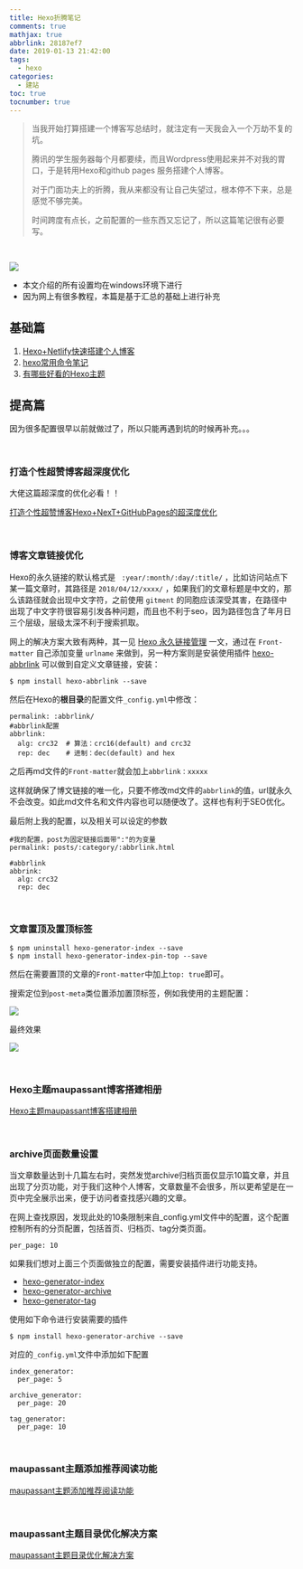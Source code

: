 ```yaml
---
title: Hexo折腾笔记
comments: true
mathjax: true
abbrlink: 28187ef7
date: 2019-01-13 21:42:00
tags:
  - hexo
categories: 
  - 建站
toc: true
tocnumber: true
---
```


> 当我开始打算搭建一个博客写总结时，就注定有一天我会入一个万劫不复的坑。
>
> 腾讯的学生服务器每个月都要续，而且Wordpress使用起来并不对我的胃口，于是转用Hexo和github pages 服务搭建个人博客。
>
> 对于门面功夫上的折腾，我从来都没有让自己失望过，根本停不下来，总是感觉不够完美。
>
> 时间跨度有点长，之前配置的一些东西又忘记了，所以这篇笔记很有必要写。

<!-- more -->

​            

![](https://photo.hushhw.cn/images/Snipaste_2019-01-14_13-08-00.png)



* 本文介绍的所有设置均在windows环境下进行
* 因为网上有很多教程，本篇是基于汇总的基础上进行补充




## 基础篇

1. [Hexo+Netlify快速搭建个人博客](https://segmentfault.com/a/1190000015756932)
2. [hexo常用命令笔记](https://segmentfault.com/a/1190000002632530)
3. [有哪些好看的Hexo主题](https://www.zhihu.com/question/24422335)


 

## 提高篇

因为很多配置很早以前就做过了，所以只能再遇到坑的时候再补充。。。

​        

### 打造个性超赞博客超深度优化

大佬这篇超深度的优化必看！！

[打造个性超赞博客Hexo+NexT+GitHubPages的超深度优化](https://reuixiy.github.io/technology/computer/computer-aided-art/2017/06/09/hexo-next-optimization.html)

​             

### 博客文章链接优化

Hexo的永久链接的默认格式是 ` :year/:month/:day/:title/` ，比如访问站点下某一篇文章时，其路径是 `2018/04/12/xxxx/` ，如果我们的文章标题是中文的，那么该路径就会出现中文字符，之前使用 `gitment` 的同胞应该深受其害，在路径中出现了中文字符很容易引发各种问题，而且也不利于seo，因为路径包含了年月日三个层级，层级太深不利于搜索抓取。

网上的解决方案大致有两种，其一见 [Hexo 永久链接管理](https://clearsky.me/hexo-permalinks.html) 一文，通过在 `Front-matter` 自己添加变量 `urlname` 来做到，另一种方案则是安装使用插件 [hexo-abbrlink](https://link.jianshu.com/?t=https://github.com/rozbo/hexo-abbrlink) 可以做到自定义文章链接，安装：

```
$ npm install hexo-abbrlink --save
```

然后在Hexo的**根目录**的配置文件`_config.yml`中修改：

```
permalink: :abbrlink/
#abbrlink配置
abbrlink:
  alg: crc32  # 算法：crc16(default) and crc32
  rep: dec    # 进制：dec(default) and hex

```

之后再md文件的`Front-matter`就会加上`abbrlink：xxxxx`

这样就确保了博文链接的唯一化，只要不修改md文件的`abbrlink`的值，url就永久不会改变。如此md文件名和文件内容也可以随便改了。这样也有利于SEO优化。

最后附上我的配置，以及相关可以设定的参数

```
#我的配置，post为固定链接后面带":"的为变量
permalink: posts/:category/:abbrlink.html

#abbrlink
abbrink:
  alg: crc32
  rep: dec
```

​             

### 文章置顶及置顶标签

```
$ npm uninstall hexo-generator-index --save
$ npm install hexo-generator-index-pin-top --save
```

然后在需要置顶的文章的`Front-matter`中加上`top: true`即可。

搜索定位到`post-meta`类位置添加置顶标签，例如我使用的主题配置：

![](https://photo.hushhw.cn/images/Snipaste_2019-01-14_21-11-50.png)

最终效果

![](https://photo.hushhw.cn/images/Snipaste_2019-01-14_21-12-58.png)

​         

### Hexo主题maupassant博客搭建相册
[Hexo主题maupassant博客搭建相册](https://wiki.hushhw.cn/posts/6ff333ed.html)

​        

### archive页面数量设置

当文章数量达到十几篇左右时，突然发觉archive归档页面仅显示10篇文章，并且出现了分页功能，对于我们这种个人博客，文章数量不会很多，所以更希望是在一页中完全展示出来，便于访问者查找感兴趣的文章。

在网上查找原因，发现此处的10条限制来自_config.yml文件中的配置，这个配置控制所有的分页配置，包括首页、归档页、tag分类页面。

```
per_page: 10
```

如果我们想对上面三个页面做独立的配置，需要安装插件进行功能支持。

- [hexo-generator-index](https://github.com/hexojs/hexo-generator-index)
- [hexo-generator-archive](https://github.com/hexojs/hexo-generator-archive)
- [hexo-generator-tag](https://github.com/hexojs/hexo-generator-tag)

使用如下命令进行安装需要的插件

```
$ npm install hexo-generator-archive --save
```

对应的`_config.yml`文件中添加如下配置

```
index_generator:
  per_page: 5

archive_generator:
  per_page: 20

tag_generator:
  per_page: 10
```

​     

### maupassant主题添加推荐阅读功能

[maupassant主题添加推荐阅读功能](https://wiki.hushhw.cn/posts/f2c9bfb4.html)

​            

### maupassant主题目录优化解决方案

[maupassant主题目录优化解决方案](https://wiki.hushhw.cn/posts/5dd904ed.html)

​          